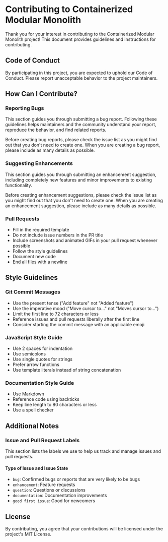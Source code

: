 # Contributing to Containerized Modular Monolith

Thank you for your interest in contributing to the Containerized Modular Monolith project! This document provides guidelines and instructions for contributing.

## Code of Conduct

By participating in this project, you are expected to uphold our Code of Conduct. Please report unacceptable behavior to the project maintainers.

## How Can I Contribute?

### Reporting Bugs

This section guides you through submitting a bug report. Following these guidelines helps maintainers and the community understand your report, reproduce the behavior, and find related reports.

Before creating bug reports, please check the issue list as you might find out that you don't need to create one. When you are creating a bug report, please include as many details as possible.

### Suggesting Enhancements

This section guides you through submitting an enhancement suggestion, including completely new features and minor improvements to existing functionality.

Before creating enhancement suggestions, please check the issue list as you might find out that you don't need to create one. When you are creating an enhancement suggestion, please include as many details as possible.

### Pull Requests

- Fill in the required template
- Do not include issue numbers in the PR title
- Include screenshots and animated GIFs in your pull request whenever possible
- Follow the style guidelines
- Document new code
- End all files with a newline

## Style Guidelines

### Git Commit Messages

- Use the present tense ("Add feature" not "Added feature")
- Use the imperative mood ("Move cursor to..." not "Moves cursor to...")
- Limit the first line to 72 characters or less
- Reference issues and pull requests liberally after the first line
- Consider starting the commit message with an applicable emoji

### JavaScript Style Guide

- Use 2 spaces for indentation
- Use semicolons
- Use single quotes for strings
- Prefer arrow functions
- Use template literals instead of string concatenation

### Documentation Style Guide

- Use Markdown
- Reference code using backticks
- Keep line length to 80 characters or less
- Use a spell checker

## Additional Notes

### Issue and Pull Request Labels

This section lists the labels we use to help us track and manage issues and pull requests.

#### Type of Issue and Issue State

- `bug`: Confirmed bugs or reports that are very likely to be bugs
- `enhancement`: Feature requests
- `question`: Questions or discussions
- `documentation`: Documentation improvements
- `good first issue`: Good for newcomers

## License

By contributing, you agree that your contributions will be licensed under the project's MIT License.
